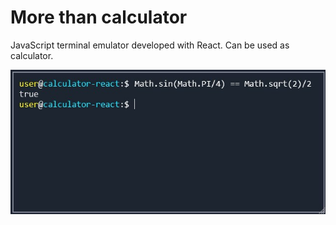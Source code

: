 # More than calculator

JavaScript terminal emulator developed with React. Can be used as calculator.  

![Screenshot](/.github/screenshot.jpg)
